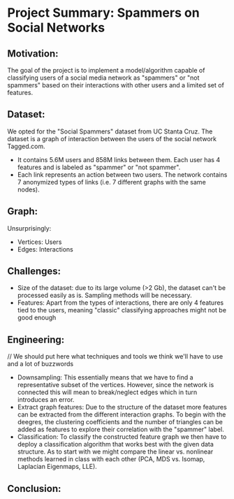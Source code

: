 # Project Summary: Spammers on Social Networks

## Motivation:
The goal of the project is to implement a model/algorithm capable of classifying users of a social media network as "spammers" or "not spammers" based on their interactions with other users and a limited set of features.

## Dataset:
We opted for the "Social Spammers" dataset from UC Stanta Cruz. The dataset is a graph of interaction between the users of the social network Tagged.com.
- It contains 5.6M users and 858M links between them. Each user has 4 features and is labeled as "spammer" or "not spammer".
- Each link represents an action between two users. The network contains 7 anonymized types of links (i.e. 7 different graphs with the same nodes).

## Graph:
Unsurprisingly:
- Vertices: Users
- Edges: Interactions


## Challenges:
- Size of the dataset: due to its large volume (>2 Gb), the dataset can't be processed easily as is. Sampling methods will be necessary.
- Features: Apart from the types of interactions, there are only 4 features tied to the users, meaning "classic" classifying approaches might not be good enough

## Engineering:
// We should put here what techniques and tools we think we'll have to use and a lot of buzzwords
- Downsampling: This essentially means that we have to find a representative subset of the vertices. However, since the network is connected this will mean to break/neglect edges which in turn introduces an error.
- Extract graph features: Due to the structure of the dataset more features can be extracted from the different interaction graphs. To begin with the deegres, the clustering coefficients and the number of triangles can be added as features to explore their correlation with the "spammer" label.
- Classification: To classify the constructed feature graph we then have to deploy a classification algorithm that works best with the given data structure. As to start with we might compare the linear vs. nonlinear methods learned in class with each other (PCA, MDS vs. Isomap, Laplacian Eigenmaps, LLE).

## Conclusion:

